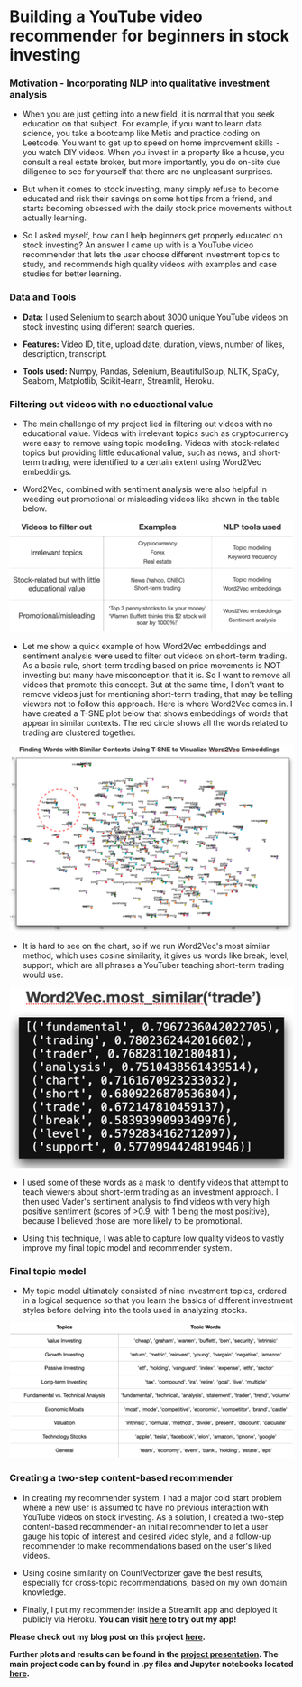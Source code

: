 # Building a YouTube video recommender for beginners in stock investing

### Motivation - Incorporating NLP into qualitative investment analysis

- When you are just getting into a new field, it is normal that you seek education on that subject. For example, if you want to learn data science, you take a bootcamp like Metis and practice coding on Leetcode. You want to get up to speed on home improvement skills  - you watch DIY videos. When you invest in a property like a house, you consult a real estate broker, but more importantly, you do on-site due diligence to see for yourself that there are no unpleasant surprises.

- But when it comes to stock investing, many simply refuse to become educated and risk their savings on some hot tips from a friend, and starts becoming obsessed with the daily stock price movements without actually learning.

- So I asked myself, how can I help beginners get properly educated on stock investing? An answer I came up with is a YouTube video recommender that lets the user choose different investment topics to study, and recommends high quality videos with examples and case studies for better learning.

### Data and Tools 

- **Data:** I used Selenium to search about 3000 unique YouTube videos on stock investing using different search queries.

- **Features:** Video ID, title, upload date, duration, views, number of likes, description, transcript.
 
- **Tools used:** Numpy, Pandas, Selenium, BeautifulSoup, NLTK, SpaCy, Seaborn, Matplotlib, Scikit-learn, Streamlit, Heroku.

### Filtering out videos with no educational value

- The main challenge of my project lied in filtering out videos with no educational value. Videos with irrelevant topics such as cryptocurrency were easy to remove using topic modeling. Videos with stock-related topics but providing little educational value, such as news, and short-term trading, were identified to a certain extent using Word2Vec embeddings.

- Word2Vec, combined with sentiment analysis were also helpful in weeding out promotional or misleading videos like shown in the table below. 

![](Charts/filtered_videos.png)

- Let me show a quick example of how Word2Vec embeddings and sentiment analysis were used to filter out videos on short-term trading. As a basic rule, short-term trading based on price movements is NOT investing but many have misconception that it is. So I want to remove all videos that promote this concept. But at the same time, I don't want to remove videos just for mentioning short-term trading, that may be telling viewers not to follow this approach. Here is where Word2Vec comes in. I have created a T-SNE plot below that shows embeddings of words that appear in similar contexts. The red circle shows all the words related to trading are clustered together.

![](Charts/word2vec.png)

- It is hard to see on the chart, so if we run Word2Vec's most similar method, which uses cosine similarity, it gives us words like break, level, support, which are all phrases a YouTuber teaching short-term trading would use.

![](Charts/word2vec_similar.png)

- I used some of these words as a mask to identify videos that attempt to teach viewers about short-term trading as an investment approach. I then used Vader's sentiment analysis to find videos with very high positive sentiment (scores of >0.9, with 1 being the most positive), because I believed those are more likely to be promotional.

- Using this technique, I was able to capture low quality videos to vastly improve my final topic model and recommender system.

### Final topic model

- My topic model ultimately consisted of nine investment topics, ordered in a logical sequence so that you learn the basics of different investment styles before delving into the tools used in analyzing stocks.

![](Charts/topic_model.png)

### Creating a two-step content-based recommender

- In creating my recommender system, I had a major cold start problem where a new user is assumed to have no previous interaction with YouTube videos on stock investing. As a solution, I created a two-step content-based recommender - an initial recommender to let a user gauge his topic of interest and desired video style, and a follow-up recommender to make recommendations based on the user's liked videos. 

- Using cosine similarity on CountVectorizer gave the best results, especially for cross-topic recommendations, based on my own domain knowledge.

- Finally, I put my recommender inside a Streamlit app and deployed it publicly via Heroku. **You can visit [here](https://stockinvestingvideorec.herokuapp.com/) to try out my app!** 

**Please check out my blog post on this project [here](https://mikechoi90.medium.com/youtube-video-recommender-for-beginners-in-stock-investing-3c3ddde8b94d).**

**Further plots and results can be found in the [project presentation](Presentation/Metis_Project5_PPT_vF.pdf). The main project code can by found in .py files and Jupyter notebooks located [here](Code).**